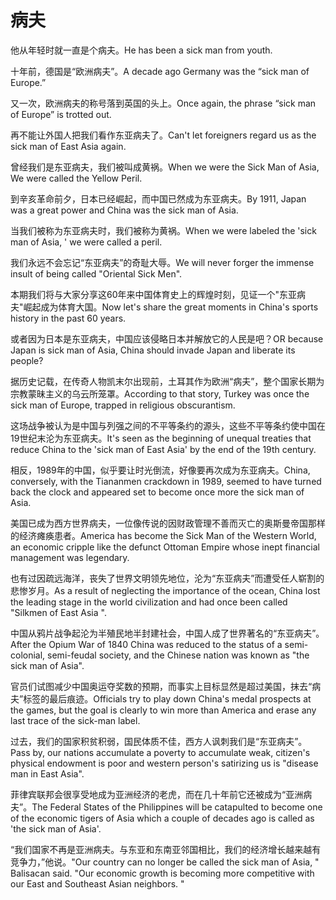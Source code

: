 # 病夫

<p><span class="chinese">他从年轻时就一直是个病夫。</span><span class="english">He has been a sick man from youth.</span></p>

<p><span class="chinese">十年前，德国是“欧洲病夫”。</span><span class="english">A decade ago Germany was the “sick man of Europe.”</span></p>

<p><span class="chinese">又一次，欧洲病夫的称号落到英国的头上。</span><span class="english">Once again, the phrase “sick man of Europe” is trotted out.</span></p>

<p><span class="chinese">再不能让外国人把我们看作东亚病夫了。</span><span class="english">Can't let foreigners regard us as the sick man of East Asia again.</span></p>

<p><span class="chinese">曾经我们是东亚病夫，我们被叫成黄祸。</span><span class="english">When we were the Sick Man of Asia, We were called the Yellow Peril.</span></p>

<p><span class="chinese">到辛亥革命前夕，日本已经崛起，而中国已然成为东亚病夫。</span><span class="english">By 1911, Japan was a great power and China was the sick man of Asia.</span></p>

<p><span class="chinese">当我们被称为东亚病夫时，我们被称为黄祸。</span><span class="english">When we were labeled the 'sick man of Asia, ' we were called a peril.</span></p>

<p><span class="chinese">我们永远不会忘记“东亚病夫”的奇耻大辱。</span><span class="english">We will never forger the immense insult of being called "Oriental Sick Men".</span></p>

<p><span class="chinese">本期我们将与大家分享这60年来中国体育史上的辉煌时刻，见证一个"东亚病夫"崛起成为体育大国。</span><span class="english">Now let's share the great moments in China's sports history in the past 60 years.</span></p>

<p><span class="chinese">或者因为日本是东亚病夫，中国应该侵略日本并解放它的人民是吧？</span><span class="english">OR because Japan is sick man of Asia, China should invade Japan and liberate its people?</span></p>

<p><span class="chinese">据历史记载，在传奇人物凯末尔出现前，土耳其作为欧洲“病夫”，整个国家长期为宗教蒙昧主义的乌云所笼罩。</span><span class="english">According to that story, Turkey was once the sick man of Europe, trapped in religious obscurantism.</span></p>

<p><span class="chinese">这场战争被认为是中国与列强之间的不平等条约的源头，这些不平等条约使中国在19世纪末沦为东亚病夫。</span><span class="english">It's seen as the beginning of unequal treaties that reduce China to the 'sick man of East Asia' by the end of the 19th century.</span></p>

<p><span class="chinese">相反，1989年的中国，似乎要让时光倒流，好像要再次成为东亚病夫。</span><span class="english">China, conversely, with the Tiananmen crackdown in 1989, seemed to have turned back the clock and appeared set to become once more the sick man of Asia.</span></p>

<p><span class="chinese">美国已成为西方世界病夫，一位像传说的因财政管理不善而灭亡的奥斯曼帝国那样的经济瘫痪患者。</span><span class="english">America has become the Sick Man of the Western World, an economic cripple like the defunct Ottoman Empire whose inept financial management was legendary.</span></p>

<p><span class="chinese">也有过因疏远海洋，丧失了世界文明领先地位，沦为“东亚病夫”而遭受任人崭割的悲惨岁月。</span><span class="english">As a result of neglecting the importance of the ocean, China lost the leading stage in the world civilization and had once been called "Silkmen of East Asia ".</span></p>

<p><span class="chinese">中国从鸦片战争起沦为半殖民地半封建社会，中国人成了世界著名的“东亚病夫”。</span><span class="english">After the Opium War of 1840 China was reduced to the status of a semi-colonial, semi-feudal society, and the Chinese nation was known as "the sick man of Asia".</span></p>

<p><span class="chinese">官员们试图减少中国奥运夺奖数的预期，而事实上目标显然是超过美国，抹去“病夫”标签的最后痕迹。</span><span class="english">Officials try to play down China's medal prospects at the games, but the goal is clearly to win more than America and erase any last trace of the sick-man label.</span></p>

<p><span class="chinese">过去，我们的国家积贫积弱，国民体质不佳，西方人讽刺我们是“东亚病夫”。</span><span class="english">Pass by, our nations accumulate a poverty to accumulate weak, citizen's physical endowment is poor and western person's satirizing us is "disease man in East Asia".</span></p>

<p><span class="chinese">菲律宾联邦会很享受地成为亚洲经济的老虎，而在几十年前它还被成为“亚洲病夫”。</span><span class="english">The Federal States of the Philippines will be catapulted to become one of the economic tigers of Asia which a couple of decades ago is called as 'the sick man of Asia'.</span></p>

<p><span class="chinese">“我们国家不再是亚洲病夫。与东亚和东南亚邻国相比，我们的经济增长越来越有竞争力，”他说。</span><span class="english">"Our country can no longer be called the sick man of Asia, " Balisacan said. "Our economic growth is becoming more competitive with our East and Southeast Asian neighbors. "</span></p>

